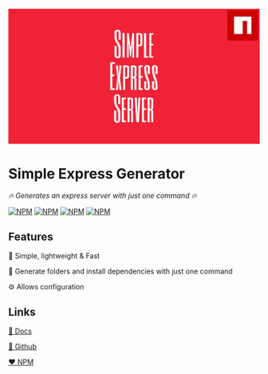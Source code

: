 ![Logo](images/logo_rectangle.jpg)

# Simple Express Generator

_🔥 Generates an express server with just one command 🔥_

[![NPM](https://img.shields.io/npm/v/simple-express-generator.svg?style=for-the-badge)](https://www.npmjs.com/package/simple-express-generator)
[![NPM](https://img.shields.io/bundlephobia/min/simple-express-generator?style=for-the-badge)](https://www.npmjs.com/package/simple-express-generator)
[![NPM](https://img.shields.io/david/mafgit/simple-express-generator?style=for-the-badge)](https://www.npmjs.com/package/simple-express-generator)
[![NPM](https://img.shields.io/npm/dt/simple-express-generator?style=for-the-badge)](https://www.npmjs.com/package/simple-express-generator)

## Features

🚀 Simple, lightweight & Fast

📁 Generate folders and install dependencies with just one command

⚙️ Allows configuration

## Links

[📘 Docs](https://mafgit.github.io/simple-express-generator/)

[🖤 Github](https://github.com/mafgit/simple-express-generator)

[❤️ NPM](https://www.npmjs.com/package/simple-express-generator)
